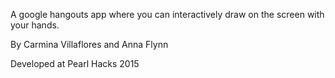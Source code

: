 A google hangouts app where you can interactively draw on the screen with your hands. 

By Carmina Villaflores and Anna Flynn

Developed at Pearl Hacks 2015
